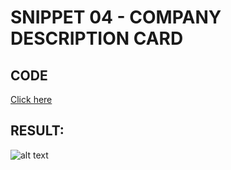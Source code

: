 # SNIPPET 04 - COMPANY DESCRIPTION CARD
## CODE

[Click here](https://github.com/mauro-codes/tailwind-css-snippets/blob/master/snippet-04/snippet-04.html)

## RESULT:

![alt text](https://github.com/mauro-codes/tailwind-css-snippets/blob/master/snippet-04/snippet-04-result.png "Snippet 04 - Result")

